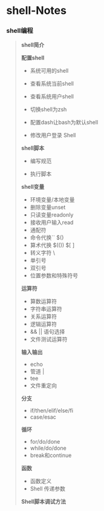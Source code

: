 

# shell-Notes

### shell编程

> **shell简介**
>
> **配置shell**
>
> - 系统可用的shell
>
> - 查看系统当前shell
>
> - 查看系统用户shell
>
> - 切换shell为zsh
>
> - 配置dash让bash为默认shell
>
> - 修改用户登录 Shell
>
> **shell脚本**
>
> - 编写规范
>
> - 执行脚本
>
> **shell变量**
>
> - 环境变量/本地变量
> - 删除变量unset
> - 只读变量readonly
> - 接收用户输入read
> - 通配符
> - 命令代换`` $()
> - 算术代换 $(()) $[ ]
> - 转义字符 \
> - 单引号
> - 双引号
> - 位置参数和特殊符号
>
> **运算符**
>
> - 算数运算符
> - 字符串运算符
> - 关系运算符
> - 逻辑运算符
> - && || 语句选择
> - 文件测试运算符
>
> **输入输出**
>
> - echo
> - 管道 |
> - tee
> - 文件重定向
>
> **分支**
> - if/then/elif/else/fi
> - case/esac
>
> **循环**
> - for/do/done
> - while/do/done
> - break和continue
>
> **函数**
> - 函数定义
> - Shell 传递参数
>
> **Shell脚本调试方法**
>

 